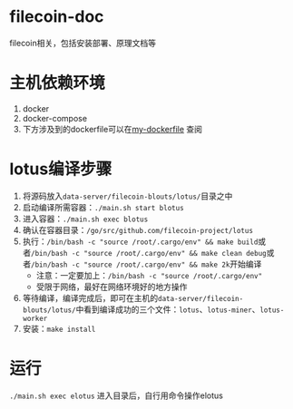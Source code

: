 # filecoin-doc
filecoin相关，包括安装部署、原理文档等

# 主机依赖环境
1. docker
2. docker-compose
3. 下方涉及到的dockerfile可以在[my-dockerfile](https://github.com/jason-wj/my-dockerfile/tree/master/lotus) 查阅

# lotus编译步骤
1. 将源码放入`data-server/filecoin-blouts/lotus/`目录之中
2. 启动编译所需容器：`./main.sh start blotus`
3. 进入容器：`./main.sh exec blotus`
4. 确认在容器目录：`/go/src/github.com/filecoin-project/lotus`
5. 执行：`/bin/bash -c "source /root/.cargo/env" && make build`或者`/bin/bash -c "source /root/.cargo/env" && make clean debug`或者`/bin/bash -c "source /root/.cargo/env" && make 2k`开始编译
    * 注意：一定要加上：`/bin/bash -c "source /root/.cargo/env"`
    * 受限于网络，最好在网络环境好的地方操作
6. 等待编译，编译完成后，即可在主机的`data-server/filecoin-blouts/lotus/`中看到编译成功的三个文件：`lotus`、`lotus-miner`、`lotus-worker`
7. 安装：`make install`

# 运行
`./main.sh exec elotus`
进入目录后，自行用命令操作elotus